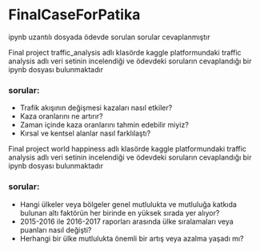 # FinalCaseForPatika

ipynb uzantılı dosyada ödevde sorulan sorular cevaplanmıştır

Final project traffic_analysis adlı klasörde kaggle platformundaki traffic analysis adlı veri setinin incelendiği ve ödevdeki soruların cevaplandığı bir ipynb dosyası bulunmaktadır

### sorular:
* Trafik akışının değişmesi kazaları nasıl etkiler?
* Kaza oranlarını ne artırır?
* Zaman içinde kaza oranlarını tahmin edebilir miyiz?
* Kırsal ve kentsel alanlar nasıl farklılaştı?

Final project world happiness adlı klasörde kaggle platformundaki traffic analysis adlı veri setinin incelendiği ve ödevdeki soruların cevaplandığı bir ipynb dosyası bulunmaktadır

### sorular:
* Hangi ülkeler veya bölgeler genel mutlulukta ve mutluluğa katkıda bulunan altı faktörün her birinde en yüksek sırada yer alıyor?
* 2015-2016 ile 2016-2017 raporları arasında ülke sıralamaları veya puanları nasıl değişti?
* Herhangi bir ülke mutlulukta önemli bir artış veya azalma yaşadı mı?


